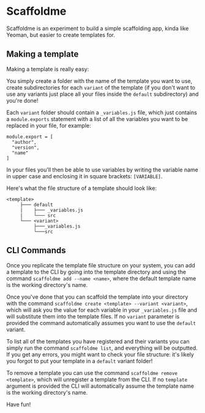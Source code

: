 # Scaffoldme

Scaffoldme is an experiment to build a simple scaffolding app, kinda like Yeoman, but easier to create templates for.

## Making a template

Making a template is really easy:

You simply create a folder with the name of the template you want to use, create subdirectories for each `variant` of the template (if you don't want to use any variants just place all your files inside the `default` subdirectory) and you're done!

Each `variant` folder should contain a `_variables.js` file, which just contains a `module.exports` statement with a list of all the variables you want to be replaced in your file, for example:

```
module.export = [
  "author",
  "version",
  "name"
]
```

In your files you'll then be able to use variables by writing the variable name in upper case and enclosing it in square brackets: `[VARIABLE]`.

Here's what the file structure of a template should look like:

```
<template>
     ├─── default
     |    ├─── _variables.js
     |    └─── src
     └─── <variant>
          ├───_variables.js
          └───src
```

## CLI Commands

Once you replicate the template file structure on your system, you can add a template to the CLI by going into the template directory and using the command `scaffoldme add --name <name>`, where the default template name is the working directory's name.

Once you've done that you can scaffold the template into your directory with the command `scaffoldme create <template> --variant <variant>`, which will ask you the value for each variable in your `_variables.js` file and will substitute them into the template files. If no `variant` parameter is provided the command automatically assumes you want to use the `default` variant.

To list all of the templates you have registered and their variants you can simply run the command `scaffoldme list`, and everything will be outputted. If you get any errors, you might want to check your file structure: it's likely you forgot to put your template in a `default` variant folder!

To remove a template you can use the command `scaffoldme remove <template>`, which will unregister a template from the CLI. If no `template` argument is provided the CLI will automatically assume the template name is the working directory's name.

Have fun!